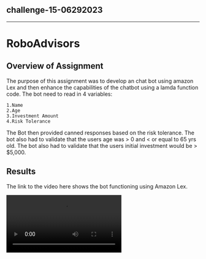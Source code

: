 ## challenge-15-06292023
---
# RoboAdvisors
## Overview of Assignment
The purpose of this assignment was to develop an chat bot using amazon Lex and then enhance the capabilities of the chatbot using a lamda function code. The bot need to read in 4 variables: 
    
    1.Name
    2.Age
    3.Investment Amount
    4.Risk Tolerance 

The Bot then provided canned responses based on the risk tolerance. The bot also had to validate that the users age was > 0 and < or equal to 65 yrs old. The bot also had to validate that the users initial investment would be > $5,000. 

## Results
The link to the video here shows the bot functioning using Amazon Lex.

![AmazonLexBot](/Amazon_Lex_v1_RoboAdvisor_lamda.mp4)

